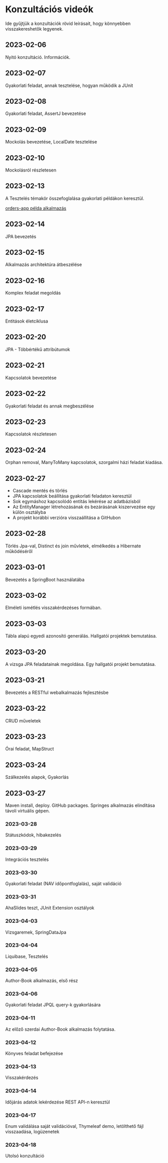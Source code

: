 # Konzultációs videók

Ide gyűjtjük a konzultációk rövid leírásait, hogy könnyebben visszakereshetők legyenek.

## 2023-02-06

Nyitó konzultáció. Információk.

## 2023-02-07
Gyakorlati feladat, annak tesztelése, hogyan működik a JUnit

## 2023-02-08
Gyakorlati feladat, AssertJ bevezetése 

## 2023-02-09
Mockolás bevezetése, LocalDate tesztelése

## 2023-02-10
Mockolásról részletesen

## 2023-02-13
A Tesztelés témakör összefoglalása gyakorlati példákon keresztül.

[orders-app példa alkalmazás](https://github.com/Strukturavaltas3-Halado-Java/java-strukturavalto3-halado/tree/main/lab-solutions/consultation_w02d01/orders-app)

## 2023-02-14
JPA bevezetés

## 2023-02-15
Alkalmazás architektúra átbeszélése

## 2023-02-16
Komplex feladat megoldás

## 2023-02-17
Entitások életciklusa

## 2023-02-20
JPA - Többértékű attribútumok

## 2023-02-21
Kapcsolatok bevezetése

## 2023-02-22

Gyakorlati feladat és annak megbeszélése

## 2023-02-23

Kapcsolatok részletesen

## 2023-02-24

Orphan removal, ManyToMany kapcsolatok, szorgalmi házi feladat kiadása.

## 2023-02-27

* Cascade mentés és törlés
* JPA kapcsolatok beállítása gyakorlati feladaton keresztül
* Sok egymáshoz kapcsolódó entitás lekérése az adatbázisból
* Az EntityManager létrehozásának és bezárásának kiszervezése egy külön osztályba
* A projekt korábbi verzióra visszaállítása a GitHubon

## 2023-02-28
Törlés Jpa-val, Distinct és join művletek, elmélkedés a Hibernate működéséről

## 2023-03-01
Bevezetés a SpringBoot használatába

## 2023-03-02

Elméleti ismétlés visszakérdezéses formában.

## 2023-03-03

Tábla alapú egyedi azonosító generálás. Hallgatói projektek bemutatása.

## 2023-03-20

A vizsga JPA feladatainak megoldása. Egy hallgatói projekt bemutatása.

## 2023-03-21
Bevezetés a RESTful webalkalmazás fejlesztésbe

## 2023-03-22
CRUD műveletek

## 2023-03-23
Órai feladat, MapStruct

## 2023-03-24
Szálkezelés alapok, Gyakorlás

## 2023-03-27
Maven install, deploy. GitHub packages. Springes alkalmazás elindítása távoli virtuális gépen.

### 2023-03-28
Státuszkódok, hibakezelés

### 2023-03-29
Integrációs tesztelés

### 2023-03-30
Gyakorlati feladat (NAV időpontfoglalás), saját validáció

### 2023-03-31
AhaSlides teszt, JUnit Extension osztályok

### 2023-04-03
Vizsgaremek, SpringDataJpa

### 2023-04-04
Liquibase, Tesztelés

### 2023-04-05
Author-Book alkalmazás, első rész

### 2023-04-06
Gyakorlati feladat JPQL query-k gyakorlására

### 2023-04-11
Az előző szerdai Author-Book alkalmazás folytatása.

### 2023-04-12
Könyves feladat befejezése

### 2023-04-13
Visszakérdezés

### 2023-04-14
Időjárás adatok lekérdezése REST API-n keresztül

### 2023-04-17
Enum validálása saját validációval, Thymeleaf demo, letölthető fájl visszaadása, logüzenetek

### 2023-04-18
Utolsó konzultáció